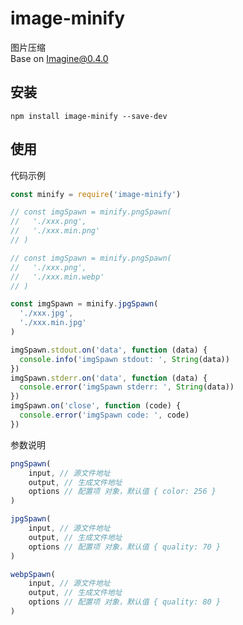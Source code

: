 # image-minify

图片压缩  
Base on [Imagine@0.4.0](https://github.com/meowtec/Imagine "Imagine@0.4.0")  

## 安装
```shell
npm install image-minify --save-dev
```

## 使用
代码示例

```javascript
const minify = require('image-minify')

// const imgSpawn = minify.pngSpawn(
//   './xxx.png',
//   './xxx.min.png'
// )

// const imgSpawn = minify.pngSpawn(
//   './xxx.png',
//   './xxx.min.webp'
// )

const imgSpawn = minify.jpgSpawn(
  './xxx.jpg',
  './xxx.min.jpg'
)

imgSpawn.stdout.on('data', function (data) {
  console.info('imgSpawn stdout: ', String(data))
})
imgSpawn.stderr.on('data', function (data) {
  console.error('imgSpawn stderr: ', String(data))
})
imgSpawn.on('close', function (code) {
  console.error('imgSpawn code: ', code)
})
```


参数说明

```javascript
pngSpawn(
	input, // 源文件地址
	output, // 生成文件地址
	options // 配置项 对象，默认值 { color: 256 }
)
```

```javascript
jpgSpawn(
	input, // 源文件地址
	output, // 生成文件地址
	options // 配置项 对象，默认值 { quality: 70 }
)
```

```javascript
webpSpawn(
	input, // 源文件地址
	output, // 生成文件地址
	options // 配置项 对象，默认值 { quality: 80 }
)
```
